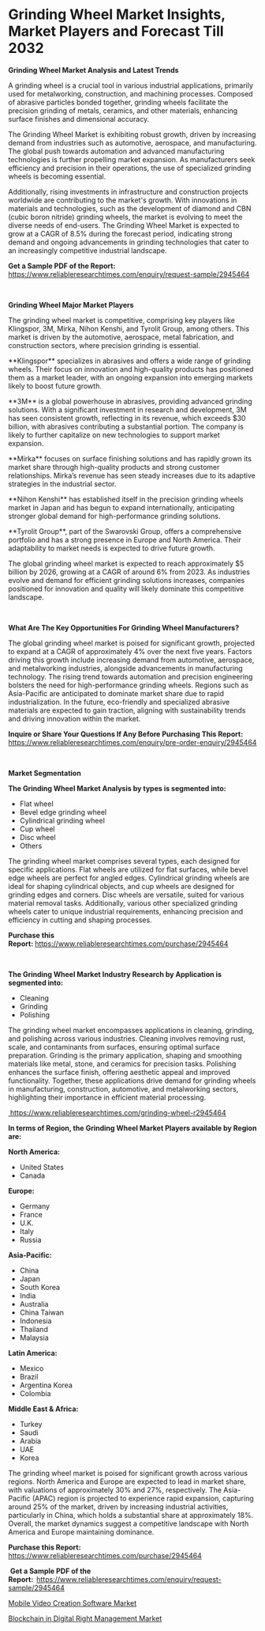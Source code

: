 <p><h1>Grinding Wheel Market Insights, Market Players and Forecast Till 2032</h1></p><p><strong>Grinding Wheel Market Analysis and Latest Trends</strong></p>
<p><p>A grinding wheel is a crucial tool in various industrial applications, primarily used for metalworking, construction, and machining processes. Composed of abrasive particles bonded together, grinding wheels facilitate the precision grinding of metals, ceramics, and other materials, enhancing surface finishes and dimensional accuracy.</p><p>The Grinding Wheel Market is exhibiting robust growth, driven by increasing demand from industries such as automotive, aerospace, and manufacturing. The global push towards automation and advanced manufacturing technologies is further propelling market expansion. As manufacturers seek efficiency and precision in their operations, the use of specialized grinding wheels is becoming essential.</p><p>Additionally, rising investments in infrastructure and construction projects worldwide are contributing to the market's growth. With innovations in materials and technologies, such as the development of diamond and CBN (cubic boron nitride) grinding wheels, the market is evolving to meet the diverse needs of end-users. The Grinding Wheel Market is expected to grow at a CAGR of 8.5% during the forecast period, indicating strong demand and ongoing advancements in grinding technologies that cater to an increasingly competitive industrial landscape.</p></p>
<p><strong>Get a Sample PDF of the Report:&nbsp;</strong> <a href="https://www.reliableresearchtimes.com/enquiry/request-sample/2945464?utm_campaign=2201&utm_medium=2&utm_source=Github&utm_content=ia&utm_term=11032025&utm_id=grinding-wheel">https://www.reliableresearchtimes.com/enquiry/request-sample/2945464</a></p>
<p>&nbsp;</p>
<p><strong>Grinding Wheel Major Market Players</strong></p>
<p><p>The grinding wheel market is competitive, comprising key players like Klingspor, 3M, Mirka, Nihon Kenshi, and Tyrolit Group, among others. This market is driven by the automotive, aerospace, metal fabrication, and construction sectors, where precision grinding is essential. </p><p>**Klingspor** specializes in abrasives and offers a wide range of grinding wheels. Their focus on innovation and high-quality products has positioned them as a market leader, with an ongoing expansion into emerging markets likely to boost future growth.</p><p>**3M** is a global powerhouse in abrasives, providing advanced grinding solutions. With a significant investment in research and development, 3M has seen consistent growth, reflecting in its revenue, which exceeds $30 billion, with abrasives contributing a substantial portion. The company is likely to further capitalize on new technologies to support market expansion.</p><p>**Mirka** focuses on surface finishing solutions and has rapidly grown its market share through high-quality products and strong customer relationships. Mirka’s revenue has seen steady increases due to its adaptive strategies in the industrial sector. </p><p>**Nihon Kenshi** has established itself in the precision grinding wheels market in Japan and has begun to expand internationally, anticipating stronger global demand for high-performance grinding solutions.</p><p>**Tyrolit Group**, part of the Swarovski Group, offers a comprehensive portfolio and has a strong presence in Europe and North America. Their adaptability to market needs is expected to drive future growth.</p><p>The global grinding wheel market is expected to reach approximately $5 billion by 2026, growing at a CAGR of around 6% from 2023. As industries evolve and demand for efficient grinding solutions increases, companies positioned for innovation and quality will likely dominate this competitive landscape.</p></p>
<p>&nbsp;</p>
<p><strong>What Are The Key Opportunities For Grinding Wheel Manufacturers?</strong></p>
<p><p>The global grinding wheel market is poised for significant growth, projected to expand at a CAGR of approximately 4% over the next five years. Factors driving this growth include increasing demand from automotive, aerospace, and metalworking industries, alongside advancements in manufacturing technology. The rising trend towards automation and precision engineering bolsters the need for high-performance grinding wheels. Regions such as Asia-Pacific are anticipated to dominate market share due to rapid industrialization. In the future, eco-friendly and specialized abrasive materials are expected to gain traction, aligning with sustainability trends and driving innovation within the market.</p></p>
<p><strong>Inquire or Share Your Questions If Any Before Purchasing This Report:</strong> <a href="https://www.reliableresearchtimes.com/enquiry/pre-order-enquiry/2945464?utm_campaign=2201&utm_medium=2&utm_source=Github&utm_content=ia&utm_term=11032025&utm_id=grinding-wheel">https://www.reliableresearchtimes.com/enquiry/pre-order-enquiry/2945464</a></p>
<p>&nbsp;</p>
<p><strong>Market Segmentation</strong></p>
<p><strong>The Grinding Wheel Market Analysis by types is segmented into:</strong></p>
<p><ul><li>Flat wheel</li><li>Bevel edge grinding wheel</li><li>Cylindrical grinding wheel</li><li>Cup wheel</li><li>Disc wheel</li><li>Others</li></ul></p>
<p><p>The grinding wheel market comprises several types, each designed for specific applications. Flat wheels are utilized for flat surfaces, while bevel edge wheels are perfect for angled edges. Cylindrical grinding wheels are ideal for shaping cylindrical objects, and cup wheels are designed for grinding edges and corners. Disc wheels are versatile, suited for various material removal tasks. Additionally, various other specialized grinding wheels cater to unique industrial requirements, enhancing precision and efficiency in cutting and shaping processes.</p></p>
<p><strong>Purchase this Report:&nbsp;</strong><a href="https://www.reliableresearchtimes.com/purchase/2945464?utm_campaign=2201&utm_medium=2&utm_source=Github&utm_content=ia&utm_term=11032025&utm_id=grinding-wheel">https://www.reliableresearchtimes.com/purchase/2945464</a></p>
<p>&nbsp;</p>
<p><strong>The Grinding Wheel Market Industry Research by Application is segmented into:</strong></p>
<p><ul><li>Cleaning</li><li>Grinding</li><li>Polishing</li></ul></p>
<p><p>The grinding wheel market encompasses applications in cleaning, grinding, and polishing across various industries. Cleaning involves removing rust, scale, and contaminants from surfaces, ensuring optimal surface preparation. Grinding is the primary application, shaping and smoothing materials like metal, stone, and ceramics for precision tasks. Polishing enhances the surface finish, offering aesthetic appeal and improved functionality. Together, these applications drive demand for grinding wheels in manufacturing, construction, automotive, and metalworking sectors, highlighting their importance in efficient material processing.</p></p>
<p><a href="https://www.reliableresearchtimes.com/grinding-wheel-r2945464?utm_campaign=2201&utm_medium=2&utm_source=Github&utm_content=ia&utm_term=11032025&utm_id=grinding-wheel">&nbsp;https://www.reliableresearchtimes.com/grinding-wheel-r2945464</a></p>
<p><strong>In terms of Region, the Grinding Wheel Market Players available by Region are:</strong></p>
<p>
    <p> <strong> North America: </strong>
        <ul>
            <li>United States</li>
            <li>Canada</li>
        </ul>
        </p> 
    <p> <strong> Europe: </strong>
        <ul>
            <li>Germany</li>
            <li>France</li>
            <li>U.K.</li>
            <li>Italy</li>
            <li>Russia</li>
        </ul>
        </p> 
    <p> <strong> Asia-Pacific: </strong>
        <ul>
            <li>China</li>
            <li>Japan</li>
            <li>South Korea</li>
            <li>India</li>
            <li>Australia</li>
            <li>China Taiwan</li>
            <li>Indonesia</li>
            <li>Thailand</li>
            <li>Malaysia</li>
        </ul>
        </p> 
    <p> <strong> Latin America: </strong>
        <ul>
            <li>Mexico</li>
            <li>Brazil</li>
            <li>Argentina Korea</li>
            <li>Colombia</li>
        </ul>
        </p> 
    <p> <strong> Middle East & Africa: </strong>
        <ul>
            <li>Turkey</li>
            <li>Saudi</li>
            <li>Arabia</li>
            <li>UAE</li>
            <li>Korea</li>
        </ul>
    </p>
    </p>
<p><p>The grinding wheel market is poised for significant growth across various regions. North America and Europe are expected to lead in market share, with valuations of approximately 30% and 27%, respectively. The Asia-Pacific (APAC) region is projected to experience rapid expansion, capturing around 25% of the market, driven by increasing industrial activities, particularly in China, which holds a substantial share at approximately 18%. Overall, the market dynamics suggest a competitive landscape with North America and Europe maintaining dominance.</p></p>
<p><strong>Purchase this Report: </strong><a href="https://www.reliableresearchtimes.com/purchase/2945464?utm_campaign=2201&utm_medium=2&utm_source=Github&utm_content=ia&utm_term=11032025&utm_id=grinding-wheel">https://www.reliableresearchtimes.com/purchase/2945464</a></p>
<p>&nbsp;<strong>Get a Sample PDF of the Report:&nbsp;&nbsp;</strong><a href="https://www.reliableresearchtimes.com/enquiry/request-sample/2945464?utm_campaign=2201&utm_medium=2&utm_source=Github&utm_content=ia&utm_term=11032025&utm_id=grinding-wheel">https://www.reliableresearchtimes.com/enquiry/request-sample/2945464</a></p>
<p><strong></strong></p>
<p><p><a href="https://github.com/cobinaydin13/Market-Research-Report-List-1/blob/main/mobile-video-creation-software-market.md?utm_campaign=2201&utm_medium=2&utm_source=Github&utm_content=ia&utm_term=11032025&utm_id=grinding-wheel">Mobile Video Creation Software Market</a></p><p><a href="https://github.com/mehakmiamid1/Market-Research-Report-List-1/blob/main/blockchain-in-digital-right-management-market.md?utm_campaign=2201&utm_medium=2&utm_source=Github&utm_content=ia&utm_term=11032025&utm_id=grinding-wheel">Blockchain in Digital Right Management Market</a></p></p>